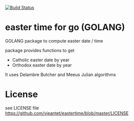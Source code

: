 [![Build Status](https://travis-ci.org/vjeantet/eastertime.png)](https://travis-ci.org/vjeantet/vjeantet/eastertime)

easter time for go (GOLANG)
==========

GOLANG package to compute easter date / time

package provides functions to get 
- Catholic easter date by year
- Orthodox easter date by year


It uses  Delambre Butcher and Meeus Julian algorithms

# License
see LICENSE file https://github.com/vjeantet/eastertime/blob/master/LICENSE

